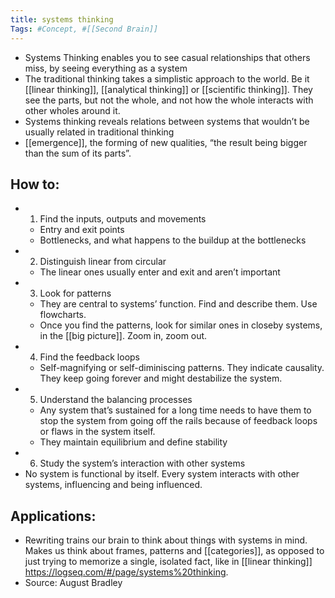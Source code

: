```yaml
---
title: systems thinking
Tags: #Concept, #[[Second Brain]]
---
```


- Systems Thinking enables you to see casual relationships that others miss, by seeing everything as a system
- The traditional thinking takes a simplistic approach to the world. Be it [[linear thinking]], [[analytical thinking]] or [[scientific thinking]]. They see the parts, but not the whole, and not how the whole interacts with other wholes around it.
- Systems thinking reveals relations between systems that wouldn’t be usually related in traditional thinking
- [[emergence]], the forming of new qualities, “the result being bigger than the sum of its parts”.
## How to:
-
  1. Find the inputs, outputs and movements
	- Entry and exit points
	- Bottlenecks, and what happens to the buildup at the bottlenecks
-
  2. Distinguish linear from circular
	- The linear ones usually enter and exit and aren’t important
-
  3. Look for patterns
	- They are central to systems’ function. Find and describe them. Use flowcharts.
	- Once you find the patterns, look for similar ones in closeby systems, in the [[big picture]]. Zoom in, zoom out.
-
  4. Find the feedback loops
	- Self-magnifying or self-diminiscing patterns. They indicate causality. They keep going forever and might destabilize the system.
-
  5. Understand the balancing processes
	- Any system that’s sustained for a long time needs to have them to stop the system from going off the rails because of feedback loops or flaws in the system itself.
	- They maintain equilibrium and define stability
-
  6. Study the system’s interaction with other systems
- No system is functional by itself. Every system interacts with other systems, influencing and being influenced.
## Applications:
- Rewriting trains our brain to think about things with systems in mind. Makes us think about frames, patterns and [[categories]], as opposed to just trying to memorize a single, isolated fact, like in [[linear thinking]] https://logseq.com/#/page/systems%20thinking.
- Source: August Bradley